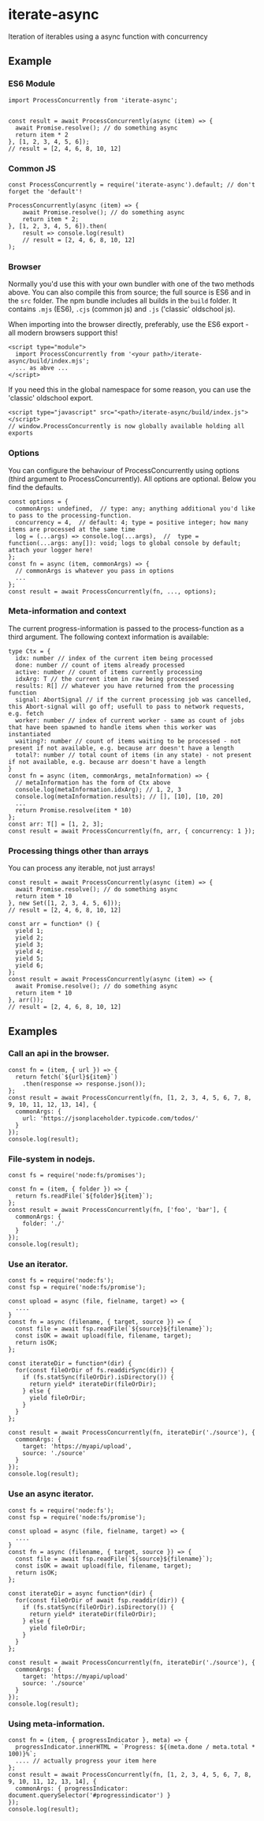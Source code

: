 # iterate-async

Iteration of iterables using a async function with concurrency
 
## Example

### ES6 Module

```
import ProcessConcurrently from 'iterate-async';


const result = await ProcessConcurrently(async (item) => {
  await Promise.resolve(); // do something async
  return item * 2
}, [1, 2, 3, 4, 5, 6]);
// result = [2, 4, 6, 8, 10, 12]
```

### Common JS

```
const ProcessConcurrently = require('iterate-async').default; // don't forget the 'default'!

ProcessConcurrently(async (item) => {
    await Promise.resolve(); // do something async
    return item * 2;
}, [1, 2, 3, 4, 5, 6]).then(
    result => console.log(result)
    // result = [2, 4, 6, 8, 10, 12]
);
```

### Browser

Normally you'd use this with your own bundler with one of the two methods above.
You can also compile this from source; the full source is ES6 and in the `src` folder.
The npm bundle includes all builds in the `build` folder. It contains `.mjs` (ES6), `.cjs` (common js) and `.js` ('classic' oldschool js).

When importing into the browser directly, preferably, use the ES6 export - all modern browsers support this!

```
<script type="module">
  import ProcessConcurrently from '<your path>/iterate-async/build/index.mjs';
  ... as abve ...
</script>
```

If you need this in the global namespace for some reason, you can use the 'classic' oldschool export.

```
<script type="javascript" src="<path>/iterate-async/build/index.js"></script>
// window.ProcessConcurrently is now globally available holding all exports
```

### Options

You can configure the behaviour of ProcessConcurrently using options (third argument to ProcessConcurrently).
All options are optional. Below you find the defaults.

```
const options = {
  commonArgs: undefined,  // type: any; anything additional you'd like to pass to the processing-function.
  concurrency = 4,  // default: 4; type = positive integer; how many items are processed at the same time
  log = (...args) => console.log(...args),  //  type = function(...args: any[]): void; logs to global console by default; attach your logger here!
};
const fn = async (item, commonArgs) => {
  // commonArgs is whatever you pass in options
  ...
};
const result = await ProcessConcurrently(fn, ..., options);
```

### Meta-information and context

The current progress-information is passed to the process-function as a third argument.
The following context information is available:

```
type Ctx = {
  idx: number // index of the current item being processed
  done: number // count of items already processed
  active: number // count of items currently processing
  idxArg: T // the current item in raw being processed
  results: R[] // whatever you have returned from the processing function
  signal: AbortSignal // if the current processing job was cancelled, this Abort-signal will go off; usefull to pass to network requests, e.g. fetch
  worker: number // index of current worker - same as count of jobs that have been spawned to handle items when this worker was instantiated
  waiting?: number // count of items waiting to be processed - not present if not available, e.g. because arr doesn't have a length
  total?: number // total count of items (in any state) - not present if not available, e.g. because arr doesn't have a length
}
const fn = async (item, commonArgs, metaInformation) => {
  // metaInformation has the form of Ctx above
  console.log(metaInformation.idxArg); // 1, 2, 3
  console.log(metaInformation.results); // [], [10], [10, 20]
  ...
  return Promise.resolve(item * 10)
};
const arr: T[] = [1, 2, 3];
const result = await ProcessConcurrently(fn, arr, { concurrency: 1 });
```

### Processing things other than arrays

You can process any iterable, not just arrays!
```
const result = await ProcessConcurrently(async (item) => {
  await Promise.resolve(); // do something async
  return item * 10
}, new Set([1, 2, 3, 4, 5, 6]));
// result = [2, 4, 6, 8, 10, 12]
```

```
const arr = function* () {
  yield 1;
  yield 2;
  yield 3;
  yield 4;
  yield 5;
  yield 6;
};
const result = await ProcessConcurrently(async (item) => {
  await Promise.resolve(); // do something async
  return item * 10
}, arr());
// result = [2, 4, 6, 8, 10, 12]
```

## Examples

### Call an api in the browser.

```
const fn = (item, { url }) => {
  return fetch(`${url}${item}`)
    .then(response => response.json());
};
const result = await ProcessConcurrently(fn, [1, 2, 3, 4, 5, 6, 7, 8, 9, 10, 11, 12, 13, 14], {
  commonArgs: {
    url: 'https://jsonplaceholder.typicode.com/todos/'
  }
});
console.log(result);
```

### File-system in nodejs.

```
const fs = require('node:fs/promises');

const fn = (item, { folder }) => {
  return fs.readFile(`${folder}${item}`);
};
const result = await ProcessConcurrently(fn, ['foo', 'bar'], {
  commonArgs: {
    folder: './'
  }
});
console.log(result);
```

### Use an iterator.

```
const fs = require('node:fs');
const fsp = require('node:fs/promise');

const upload = async (file, fielname, target) => {
  ....
}
const fn = async (filename, { target, source }) => {
  const file = await fsp.readFile(`${source}${filename}`);
  const isOK = await upload(file, filename, target);
  return isOK;
};

const iterateDir = function*(dir) {
  for(const fileOrDir of fs.readdirSync(dir)) {
    if (fs.statSync(fileOrDir).isDirectory()) {
      return yield* iterateDir(fileOrDir);
    } else {
      yield fileOrDir;
    }    
  }
};

const result = await ProcessConcurrently(fn, iterateDir('./source'), {
  commonArgs: {
    target: 'https://myapi/upload',
    source: './source'
  }
});
console.log(result);
```

### Use an async iterator.

```
const fs = require('node:fs');
const fsp = require('node:fs/promise');

const upload = async (file, fielname, target) => {
  ....
}
const fn = async (filename, { target, source }) => {
  const file = await fsp.readFile(`${source}${filename}`);
  const isOK = await upload(file, filename, target);
  return isOK;
};

const iterateDir = async function*(dir) {
  for(const fileOrDir of await fsp.readdir(dir)) {
    if (fs.statSync(fileOrDir).isDirectory()) {
      return yield* iterateDir(fileOrDir);
    } else {
      yield fileOrDir;
    }    
  }
};

const result = await ProcessConcurrently(fn, iterateDir('./source'), {
  commonArgs: {
    target: 'https://myapi/upload'
    source: './source'
  }
});
console.log(result);
```

### Using meta-information.

```
const fn = (item, { progressIndicator }, meta) => {
  progressIndicator.innerHTML = `Progress: ${(meta.done / meta.total * 100)}%`;
  .... // actually progress your item here
};
const result = await ProcessConcurrently(fn, [1, 2, 3, 4, 5, 6, 7, 8, 9, 10, 11, 12, 13, 14], {
  commonArgs: { progressIndicator: document.querySelector('#progressindicator') }
});
console.log(result);
```

